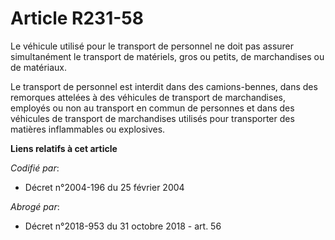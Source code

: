 # Article R231-58

Le véhicule utilisé pour le transport de personnel ne doit pas assurer simultanément le transport de matériels, gros ou
petits, de marchandises ou de matériaux.

Le transport de personnel est interdit dans des camions-bennes, dans des remorques attelées à des véhicules de transport de
marchandises, employés ou non au transport en commun de personnes et dans des véhicules de transport de marchandises utilisés
pour transporter des matières inflammables ou explosives.

**Liens relatifs à cet article**

_Codifié par_:

  - Décret n°2004-196 du 25 février 2004

_Abrogé par_:

  - Décret n°2018-953 du 31 octobre 2018 - art. 56
